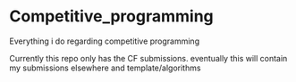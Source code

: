# Competitive_programming
Everything i do regarding competitive programming

Currently this repo only has the CF submissions. eventually this will contain my submissions elsewhere and template/algorithms
